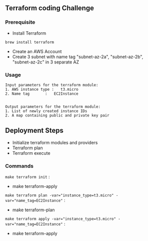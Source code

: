 ## Terraform coding Challenge


### Prerequisite
- Install Terraform
```
brew install terraform
```
- Create an AWS Account
- Create  3 subnet with name tag "subnet-az-2a", "subnet-az-2b", "subnet-az-2c" in 3 separate AZ


### Usage
```
Input parameters for the terraform module:
1. AWS instance type :   t3.micro
2. Name tag       :   EC2Instance


Output parameters for the terraform module:
1. List of newly created instance IDs
2. A map containing public and private key pair
```


## Deployment Steps
- Initialize terraform modules and providers
- Terraform plan
- Terraform execute


### Commands

`make terraform init` :
- make terraform-apply

`make terraform plan -var="instance_type=t3.micro" -var="name_tag=EC2Instance"` :
- make terraform-plan

`make terraform apply -var="instance_type=t3.micro" -var="name_tag=EC2Instance"` :
- make terraform-apply
